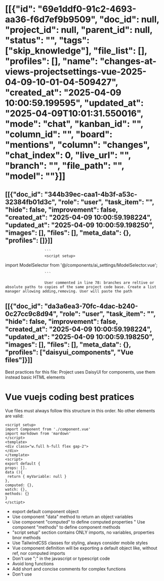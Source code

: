 # [[{"id": "69e1ddf0-91c2-4693-aa36-f6d7ef9b9509", "doc_id": null, "project_id": null, "parent_id": null, "status": "", "tags": ["skip_knowledge"], "file_list": [], "profiles": [], "name": "changes-at-views-projectsettings-vue-2025-04-09-10-01-04-509427", "created_at": "2025-04-09 10:00:59.199595", "updated_at": "2025-04-09T10:01:31.550016", "mode": "chat", "kanban_id": "", "column_id": "", "board": "mentions", "column": "changes", "chat_index": 0, "live_url": "", "branch": "", "file_path": "", "model": ""}]]
## [[{"doc_id": "344b39ec-caa1-4b3f-a53c-32384fb01d3c", "role": "user", "task_item": "", "hide": false, "improvement": false, "created_at": "2025-04-09 10:00:59.198224", "updated_at": "2025-04-09 10:00:59.198250", "images": [], "files": [], "meta_data": {}, "profiles": []}]]

                      ```
                      <script setup>
import ModelSelector from '@/components/ai_settings/ModelSelector.vue';
</script>

<template>
  <div class="flex flex-col gap-2 h-full">
    <div class="text-xl font-medium my-2 flex justify-between px-2">
      Settings
      <div class="grow"></div>
      <div class="flex gap-2 justify-end">
        <button type="button" @click="reloadSettings" class="btn btn-sm btn-outline btn-accent">Reload</button>
        <button type="submit" class="btn btn-sm btn-primary" @click="saveSettings">Save</button>
      </div>
    </div>

    <div class="grow px-2" v-if="settings">
      <div class="font-bold mb-2">Project</div>
      <div class="ml-4 flex flex-col gap-2">

        <div class="flex justify-between mb-2">
          <div class="label-text">Project Name</div>
          <div class="w-2/3">
            <input v-model="settings.project_name" type="text" class="input input-bordered w-full">
            <div class="text-xs">The display name of your project.</div>
          </div>
        </div>

        <div class="flex justify-between mb-2">
          <div class="label-text">Project Icon</div>
          <div class="w-2/3 flex gap-1 items-center">
            <input v-model="settings.project_icon" type="text" class="input input-bordered w-full">
            <img :src="settings.project_icon" alt="Project Icon" class="w-8 h-8 rounded-full">
          </div>
        </div>

        <div class="flex justify-between mb-2">
          <div class="label-text">Project Path</div>
          <div class="w-2/3">
            <input v-model="settings.project_path" type="text" class="input input-bordered w-full">
            <div class="text-xs">The exact directory path to access project files.</div>
          </div>
        </div>

        <div class="flex justify-between mb-2">
          <div class="label-text">Project Preview Url</div>
          <div class="w-2/3">
            <input v-model="settings.project_preview_url" type="text" class="input input-bordered w-full">
            <div class="text-xs">Project's preview url.</div>
          </div>
        </div>

        <div class="flex justify-between mb-2">
          <div class="label-text">Wiki Page</div>
          <div class="w-2/3">
            <input v-model="settings.project_wiki" type="text" class="input input-bordered w-full">
            <div class="text-xs">The link to the project's wiki for documentation.</div>
          </div>
        </div>

        <div class="flex justify-between mb-2">
          <div class="label-text">codx-junior Path</div>
          <div class="w-2/3">
            <input v-model="settings.codx_path" type="text" class="input input-bordered w-full">
            <div class="text-xs">The root directory where the project's code resides.</div>
          </div>
        </div>

        <div class="flex justify-between mb-2">
          <div class="label-text">Dependencies</div>
          <div class="w-2/3">
            <input v-model="settings.project_dependencies" type="text" class="input input-bordered w-full">
            <div class="text-xs">List of external libraries or modules required.</div>
          </div>
        </div>
      </div>

      <div class="font-bold mb-2">Branches</div>
      <div class="ml-4 flex flex-col gap-2">
        @codx-ok, please-wait...: branches are reltive or absolute paths to copies of the same project code base. Create a list manager allowing adding,removing. User will paste the path
      </div>

      <div class="font-bold mb-2">AI</div>

      <div class="ml-4 flex flex-col gap-2">
        <div class="flex justify-between mb-2">
          <div class="label-text">Wiki Model</div>
          <div class="w-2/3">
            <ModelSelector v-model="settings.wiki_model" />
          </div>
        </div>
        <div class="flex justify-between mb-2">
          <div class="label-text">Embeddings Model</div>
          <div class="w-2/3">
            <ModelSelector v-model="settings.embeddings_model" />
          </div>
        </div>
        <div class="flex justify-between mb-2">
          <div class="label-text">Knowledge Search</div>
          <div class="w-2/3">
            <ModelSelector v-model="settings.rag_model" />
          </div>
        </div>
        <div class="flex justify-between mb-2">
          <div class="label-text">Reasoning Model</div>
          <div class="w-2/3">
            <ModelSelector v-model="settings.llm_model" />
          </div>
        </div>
      </div>

      <div class="font-bold mb-2">Knowledge</div>
      <div class="ml-4 flex flex-col gap-1">
        <div class="flex justify-between mb-2">
          <div class="label-text">Use Knowledge</div>
          <div class="w-2/3">
            <input v-model="settings.use_knowledge" type="checkbox" class="toggle">
            <div class="text-xs">Enable/Disable context enhancement with project files.</div>
          </div>
        </div>
        <div class="flex justify-between mb-2">
          <div class="label-text">Watching</div>
          <div class="w-2/3">
            <input v-model="settings.watching" type="checkbox" class="toggle">
          </div>
        </div>
        <div>Context</div>
        <div class="text-xs rounded p-2">
          RAG engine search settings for context enhancement
          Scoring knowledge helps finding the best resources to enrich AI context
          <ul class="pl-4">
            <li><strong>RAG distance (0-1):</strong> Filters after reading from RAG engine</li>
            <li><strong>AI score (0-1):</strong> Post filter using AI to return a score based on how much value will add
              this document to the context</li>
          </ul>
        </div>
        <div class="flex justify-between mb-2">
          <div class="label-text">RAG Distance</div>
          <div class="w-2/3">
            <input v-model="settings.knowledge_context_rag_distance" type="text" class="input input-bordered w-full">
          </div>
        </div>
        <div class="flex justify-between mb-2">
          <div class="label-text">Cutoff Relevance Score</div>
          <div class="w-2/3">
            <input v-model="settings.knowledge_context_cutoff_relevance_score" type="text" class="input input-bordered w-full">
          </div>
        </div>
        <div class="flex justify-between mb-2">
          <div class="label-text">Document Count</div>
          <div class="w-2/3">
            <input v-model="settings.knowledge_search_document_count" type="text" class="input input-bordered w-full">
          </div>
        </div>
        <div class="flex justify-between mb-2">
          <div class="label-text">HNSW M</div>
          <div class="w-2/3">
            <input v-model="settings.knowledge_hnsw_M" type="text" class="input input-bordered w-full">
          </div>
        </div>

        <div class="divider"></div>

        <div class="flex justify-between mb-2">
          <div class="label-text">Query Subprojects</div>
          <div class="w-2/3">
            <input v-model="settings.knowledge_query_subprojects" type="checkbox" class="toggle">
          </div>
        </div>

        <div class="flex justify-between mb-2">
          <div class="label-text">Enrich Documents</div>
          <div class="w-2/3">
            <input v-model="settings.knowledge_enrich_documents" type="checkbox" class="toggle">
          </div>
        </div>
        <div class="flex justify-between mb-2">
          <div class="label-text">Extract Document Tags</div>
          <div class="w-2/3">
            <input v-model="settings.knowledge_extract_document_tags" type="checkbox" class="toggle">
          </div>
        </div>
        <div class="flex justify-between mb-2">
          <div class="label-text">External Folders</div>
          <div class="w-2/3">
            <input v-model="settings.knowledge_external_folders" type="text" class="input input-bordered w-full">
          </div>
        </div>

        <div class="flex justify-between mb-2">
          <div class="label-text">File Ignore</div>
          <div class="w-2/3">
            <input v-model="settings.knowledge_file_ignore" type="text" class="input input-bordered w-full">
          </div>
        </div>
        <div class="flex justify-between mb-2">
          <div class="label-text">Search Type</div>
          <div class="w-2/3">
            <input v-model="settings.knowledge_search_type" type="text" class="input input-bordered w-full">
          </div>
        </div>
      </div>

    </div>

    <div class="flex flex-col gap-2 bg-base-200 p-2">
      <div class="text-xl text-error">Danger zone</div>
      <button class="btn btn-error" @click="toggleConfirmDelete">
        <div class="flex gap-2" v-if="confirmDelete">
          Confirm delete? <span class="hover:underline">YES</span> / <span class="hover:underline" @click.stop="confirmDelete = false">NO</span>
        </div>
        <div v-else>
          Delete project
        </div>
      </button>
    </div>
  </div>
</template>

<script>
export default {
  data() {
    return {
      settings: null,
      confirmDelete: false
    }
  },
  mounted() {
    this.reloadSettings()
  },
  computed: {
    project() {
      return this.$project
    },
    models () {
      return this.$storex.api.globalSettings.ai_models
    }
  },
  watch: {
    project() {
      this.reloadSettings()
    }
  },
  methods: {
    async reloadSettings() {
      this.settings = { ...this.$projects.activeProject }
    },
    async saveSettings() {
      await this.$projects.saveSettings(this.settings)
      this.reloadSettings()
    },
    deleteProject() {
      if (this.confirmDelete) {
        this.$emit('delete')
      } else {
        this.confirmDelete = true
      }
    }
  }
}
</script>
                      ```
                      
                      User commented in line 78: branches are reltive or absolute paths to copies of the same project code base. Create a list manager allowing adding,removing. User will paste the path
                      
## [[{"doc_id": "da3a6ea3-70fc-4dac-b240-0c27cc9c8d94", "role": "user", "task_item": "", "hide": false, "improvement": false, "created_at": "2025-04-09 10:00:59.198224", "updated_at": "2025-04-09 10:00:59.198250", "images": [], "files": [], "meta_data": {}, "profiles": ["daisyui_components", "Vue files"]}]]
Best practices for this file:
                  Project uses DaisyUI for components, use them instead basic HTML elements
# Vue vuejs coding best pratices
Vue files must always follow this structure in this order.
No other elements are valid:
```example vue file
<script setup>
import Component from './component.vue'
import markdown from 'mardown'
</script>
<template>
<div class="w.full h-full flex gap-2">
</div>
</template>
<script>
export default {
props: [].
data (){
 return { myVariable: null }
},
computed: {},
watch: {},
methods: {}
}
</sctipt>
```
* export default component object
* Use component "data" method to return an object variables
* Use component "computed" to define computed properties
" Use component "methods" to define component methods 
* "script setup" section contains ONLY imports, no variables, properties bnor methods
* Use TailwindCSS classes for styling, always consider mobile styles
* Vue component definition will be exporting a default object like, without ref, nor computed imports
* Don't use ";" in the javascript or typescript code
* Avoid long functions
* Add short and concise comments for complex functions
* Don't use <style> elements, use TailWindCSS classes
                  
## [[{"doc_id": "fbeb362b-d03d-4d77-bc7c-249a5447b148", "role": "user", "task_item": "", "hide": false, "improvement": false, "created_at": "2025-04-09 10:00:59.198224", "updated_at": "2025-04-09 10:00:59.198250", "images": [], "files": [], "meta_data": {}, "profiles": []}]]

              Rewrite full file content replacing codx instructions with the minimum changes as possible.
              Return only the file content without any further decoration or comments.
              Do not surround response with '```' marks, just content:
              <script setup>
import ModelSelector from '@/components/ai_settings/ModelSelector.vue';
</script>

<template>
  <div class="flex flex-col gap-2 h-full">
    <div class="text-xl font-medium my-2 flex justify-between px-2">
      Settings
      <div class="grow"></div>
      <div class="flex gap-2 justify-end">
        <button type="button" @click="reloadSettings" class="btn btn-sm btn-outline btn-accent">Reload</button>
        <button type="submit" class="btn btn-sm btn-primary" @click="saveSettings">Save</button>
      </div>
    </div>

    <div class="grow px-2" v-if="settings">
      <div class="font-bold mb-2">Project</div>
      <div class="ml-4 flex flex-col gap-2">

        <div class="flex justify-between mb-2">
          <div class="label-text">Project Name</div>
          <div class="w-2/3">
            <input v-model="settings.project_name" type="text" class="input input-bordered w-full">
            <div class="text-xs">The display name of your project.</div>
          </div>
        </div>

        <div class="flex justify-between mb-2">
          <div class="label-text">Project Icon</div>
          <div class="w-2/3 flex gap-1 items-center">
            <input v-model="settings.project_icon" type="text" class="input input-bordered w-full">
            <img :src="settings.project_icon" alt="Project Icon" class="w-8 h-8 rounded-full">
          </div>
        </div>

        <div class="flex justify-between mb-2">
          <div class="label-text">Project Path</div>
          <div class="w-2/3">
            <input v-model="settings.project_path" type="text" class="input input-bordered w-full">
            <div class="text-xs">The exact directory path to access project files.</div>
          </div>
        </div>

        <div class="flex justify-between mb-2">
          <div class="label-text">Project Preview Url</div>
          <div class="w-2/3">
            <input v-model="settings.project_preview_url" type="text" class="input input-bordered w-full">
            <div class="text-xs">Project's preview url.</div>
          </div>
        </div>

        <div class="flex justify-between mb-2">
          <div class="label-text">Wiki Page</div>
          <div class="w-2/3">
            <input v-model="settings.project_wiki" type="text" class="input input-bordered w-full">
            <div class="text-xs">The link to the project's wiki for documentation.</div>
          </div>
        </div>

        <div class="flex justify-between mb-2">
          <div class="label-text">codx-junior Path</div>
          <div class="w-2/3">
            <input v-model="settings.codx_path" type="text" class="input input-bordered w-full">
            <div class="text-xs">The root directory where the project's code resides.</div>
          </div>
        </div>

        <div class="flex justify-between mb-2">
          <div class="label-text">Dependencies</div>
          <div class="w-2/3">
            <input v-model="settings.project_dependencies" type="text" class="input input-bordered w-full">
            <div class="text-xs">List of external libraries or modules required.</div>
          </div>
        </div>
      </div>

      <div class="font-bold mb-2">Branches</div>
      <div class="ml-4 flex flex-col gap-2">
        @codx-ok, please-wait...: branches are reltive or absolute paths to copies of the same project code base. Create a list manager allowing adding,removing. User will paste the path
      </div>

      <div class="font-bold mb-2">AI</div>

      <div class="ml-4 flex flex-col gap-2">
        <div class="flex justify-between mb-2">
          <div class="label-text">Wiki Model</div>
          <div class="w-2/3">
            <ModelSelector v-model="settings.wiki_model" />
          </div>
        </div>
        <div class="flex justify-between mb-2">
          <div class="label-text">Embeddings Model</div>
          <div class="w-2/3">
            <ModelSelector v-model="settings.embeddings_model" />
          </div>
        </div>
        <div class="flex justify-between mb-2">
          <div class="label-text">Knowledge Search</div>
          <div class="w-2/3">
            <ModelSelector v-model="settings.rag_model" />
          </div>
        </div>
        <div class="flex justify-between mb-2">
          <div class="label-text">Reasoning Model</div>
          <div class="w-2/3">
            <ModelSelector v-model="settings.llm_model" />
          </div>
        </div>
      </div>

      <div class="font-bold mb-2">Knowledge</div>
      <div class="ml-4 flex flex-col gap-1">
        <div class="flex justify-between mb-2">
          <div class="label-text">Use Knowledge</div>
          <div class="w-2/3">
            <input v-model="settings.use_knowledge" type="checkbox" class="toggle">
            <div class="text-xs">Enable/Disable context enhancement with project files.</div>
          </div>
        </div>
        <div class="flex justify-between mb-2">
          <div class="label-text">Watching</div>
          <div class="w-2/3">
            <input v-model="settings.watching" type="checkbox" class="toggle">
          </div>
        </div>
        <div>Context</div>
        <div class="text-xs rounded p-2">
          RAG engine search settings for context enhancement
          Scoring knowledge helps finding the best resources to enrich AI context
          <ul class="pl-4">
            <li><strong>RAG distance (0-1):</strong> Filters after reading from RAG engine</li>
            <li><strong>AI score (0-1):</strong> Post filter using AI to return a score based on how much value will add
              this document to the context</li>
          </ul>
        </div>
        <div class="flex justify-between mb-2">
          <div class="label-text">RAG Distance</div>
          <div class="w-2/3">
            <input v-model="settings.knowledge_context_rag_distance" type="text" class="input input-bordered w-full">
          </div>
        </div>
        <div class="flex justify-between mb-2">
          <div class="label-text">Cutoff Relevance Score</div>
          <div class="w-2/3">
            <input v-model="settings.knowledge_context_cutoff_relevance_score" type="text" class="input input-bordered w-full">
          </div>
        </div>
        <div class="flex justify-between mb-2">
          <div class="label-text">Document Count</div>
          <div class="w-2/3">
            <input v-model="settings.knowledge_search_document_count" type="text" class="input input-bordered w-full">
          </div>
        </div>
        <div class="flex justify-between mb-2">
          <div class="label-text">HNSW M</div>
          <div class="w-2/3">
            <input v-model="settings.knowledge_hnsw_M" type="text" class="input input-bordered w-full">
          </div>
        </div>

        <div class="divider"></div>

        <div class="flex justify-between mb-2">
          <div class="label-text">Query Subprojects</div>
          <div class="w-2/3">
            <input v-model="settings.knowledge_query_subprojects" type="checkbox" class="toggle">
          </div>
        </div>

        <div class="flex justify-between mb-2">
          <div class="label-text">Enrich Documents</div>
          <div class="w-2/3">
            <input v-model="settings.knowledge_enrich_documents" type="checkbox" class="toggle">
          </div>
        </div>
        <div class="flex justify-between mb-2">
          <div class="label-text">Extract Document Tags</div>
          <div class="w-2/3">
            <input v-model="settings.knowledge_extract_document_tags" type="checkbox" class="toggle">
          </div>
        </div>
        <div class="flex justify-between mb-2">
          <div class="label-text">External Folders</div>
          <div class="w-2/3">
            <input v-model="settings.knowledge_external_folders" type="text" class="input input-bordered w-full">
          </div>
        </div>

        <div class="flex justify-between mb-2">
          <div class="label-text">File Ignore</div>
          <div class="w-2/3">
            <input v-model="settings.knowledge_file_ignore" type="text" class="input input-bordered w-full">
          </div>
        </div>
        <div class="flex justify-between mb-2">
          <div class="label-text">Search Type</div>
          <div class="w-2/3">
            <input v-model="settings.knowledge_search_type" type="text" class="input input-bordered w-full">
          </div>
        </div>
      </div>

    </div>

    <div class="flex flex-col gap-2 bg-base-200 p-2">
      <div class="text-xl text-error">Danger zone</div>
      <button class="btn btn-error" @click="toggleConfirmDelete">
        <div class="flex gap-2" v-if="confirmDelete">
          Confirm delete? <span class="hover:underline">YES</span> / <span class="hover:underline" @click.stop="confirmDelete = false">NO</span>
        </div>
        <div v-else>
          Delete project
        </div>
      </button>
    </div>
  </div>
</template>

<script>
export default {
  data() {
    return {
      settings: null,
      confirmDelete: false
    }
  },
  mounted() {
    this.reloadSettings()
  },
  computed: {
    project() {
      return this.$project
    },
    models () {
      return this.$storex.api.globalSettings.ai_models
    }
  },
  watch: {
    project() {
      this.reloadSettings()
    }
  },
  methods: {
    async reloadSettings() {
      this.settings = { ...this.$projects.activeProject }
    },
    async saveSettings() {
      await this.$projects.saveSettings(this.settings)
      this.reloadSettings()
    },
    deleteProject() {
      if (this.confirmDelete) {
        this.$emit('delete')
      } else {
        this.confirmDelete = true
      }
    }
  }
}
</script>
              
## [[{"doc_id": "a5636831-6f3c-42b0-be3a-a9a55bd10306", "role": "assistant", "task_item": "", "hide": false, "improvement": false, "created_at": "2025-04-09 10:00:59.198224", "updated_at": "2025-04-09 10:00:59.198250", "images": [], "files": [], "meta_data": {"time_taken": 27.0399169921875, "first_chunk_time_taken": 7.038379669189453, "model": "gpt-4o"}, "profiles": []}]]
<script setup>
import ModelSelector from '@/components/ai_settings/ModelSelector.vue'
</script>

<template>
  <div class="flex flex-col gap-2 h-full">
    <div class="text-xl font-medium my-2 flex justify-between px-2">
      Settings
      <div class="grow"></div>
      <div class="flex gap-2 justify-end">
        <button type="button" @click="reloadSettings" class="btn btn-sm btn-outline btn-accent">Reload</button>
        <button type="submit" class="btn btn-sm btn-primary" @click="saveSettings">Save</button>
      </div>
    </div>

    <div class="grow px-2" v-if="settings">
      <div class="font-bold mb-2">Project</div>
      <div class="ml-4 flex flex-col gap-2">

        <div class="flex justify-between mb-2">
          <div class="label-text">Project Name</div>
          <div class="w-2/3">
            <input v-model="settings.project_name" type="text" class="input input-bordered w-full">
            <div class="text-xs">The display name of your project.</div>
          </div>
        </div>

        <div class="flex justify-between mb-2">
          <div class="label-text">Project Icon</div>
          <div class="w-2/3 flex gap-1 items-center">
            <input v-model="settings.project_icon" type="text" class="input input-bordered w-full">
            <img :src="settings.project_icon" alt="Project Icon" class="w-8 h-8 rounded-full">
          </div>
        </div>

        <div class="flex justify-between mb-2">
          <div class="label-text">Project Path</div>
          <div class="w-2/3">
            <input v-model="settings.project_path" type="text" class="input input-bordered w-full">
            <div class="text-xs">The exact directory path to access project files.</div>
          </div>
        </div>

        <div class="flex justify-between mb-2">
          <div class="label-text">Project Preview Url</div>
          <div class="w-2/3">
            <input v-model="settings.project_preview_url" type="text" class="input input-bordered w-full">
            <div class="text-xs">Project's preview url.</div>
          </div>
        </div>

        <div class="flex justify-between mb-2">
          <div class="label-text">Wiki Page</div>
          <div class="w-2/3">
            <input v-model="settings.project_wiki" type="text" class="input input-bordered w-full">
            <div class="text-xs">The link to the project's wiki for documentation.</div>
          </div>
        </div>

        <div class="flex justify-between mb-2">
          <div class="label-text">codx-junior Path</div>
          <div class="w-2/3">
            <input v-model="settings.codx_path" type="text" class="input input-bordered w-full">
            <div class="text-xs">The root directory where the project's code resides.</div>
          </div>
        </div>

        <div class="flex justify-between mb-2">
          <div class="label-text">Dependencies</div>
          <div class="w-2/3">
            <input v-model="settings.project_dependencies" type="text" class="input input-bordered w-full">
            <div class="text-xs">List of external libraries or modules required.</div>
          </div>
        </div>
      </div>

      <div class="font-bold mb-2">Branches</div>
      <div class="ml-4 flex flex-col gap-2">
      </div>

      <div class="font-bold mb-2">AI</div>

      <div class="ml-4 flex flex-col gap-2">
        <div class="flex justify-between mb-2">
          <div class="label-text">Wiki Model</div>
          <div class="w-2/3">
            <ModelSelector v-model="settings.wiki_model" />
          </div>
        </div>
        <div class="flex justify-between mb-2">
          <div class="label-text">Embeddings Model</div>
          <div class="w-2/3">
            <ModelSelector v-model="settings.embeddings_model" />
          </div>
        </div>
        <div class="flex justify-between mb-2">
          <div class="label-text">Knowledge Search</div>
          <div class="w-2/3">
            <ModelSelector v-model="settings.rag_model" />
          </div>
        </div>
        <div class="flex justify-between mb-2">
          <div class="label-text">Reasoning Model</div>
          <div class="w-2/3">
            <ModelSelector v-model="settings.llm_model" />
          </div>
        </div>
      </div>

      <div class="font-bold mb-2">Knowledge</div>
      <div class="ml-4 flex flex-col gap-1">
        <div class="flex justify-between mb-2">
          <div class="label-text">Use Knowledge</div>
          <div class="w-2/3">
            <input v-model="settings.use_knowledge" type="checkbox" class="toggle">
            <div class="text-xs">Enable/Disable context enhancement with project files.</div>
          </div>
        </div>
        <div class="flex justify-between mb-2">
          <div class="label-text">Watching</div>
          <div class="w-2/3">
            <input v-model="settings.watching" type="checkbox" class="toggle">
          </div>
        </div>
        <div>Context</div>
        <div class="text-xs rounded p-2">
          RAG engine search settings for context enhancement
          Scoring knowledge helps finding the best resources to enrich AI context
          <ul class="pl-4">
            <li><strong>RAG distance (0-1):</strong> Filters after reading from RAG engine</li>
            <li><strong>AI score (0-1):</strong> Post filter using AI to return a score based on how much value will add
              this document to the context</li>
          </ul>
        </div>
        <div class="flex justify-between mb-2">
          <div class="label-text">RAG Distance</div>
          <div class="w-2/3">
            <input v-model="settings.knowledge_context_rag_distance" type="text" class="input input-bordered w-full">
          </div>
        </div>
        <div class="flex justify-between mb-2">
          <div class="label-text">Cutoff Relevance Score</div>
          <div class="w-2/3">
            <input v-model="settings.knowledge_context_cutoff_relevance_score" type="text" class="input input-bordered w-full">
          </div>
        </div>
        <div class="flex justify-between mb-2">
          <div class="label-text">Document Count</div>
          <div class="w-2/3">
            <input v-model="settings.knowledge_search_document_count" type="text" class="input input-bordered w-full">
          </div>
        </div>
        <div class="flex justify-between mb-2">
          <div class="label-text">HNSW M</div>
          <div class="w-2/3">
            <input v-model="settings.knowledge_hnsw_M" type="text" class="input input-bordered w-full">
          </div>
        </div>

        <div class="divider"></div>

        <div class="flex justify-between mb-2">
          <div class="label-text">Query Subprojects</div>
          <div class="w-2/3">
            <input v-model="settings.knowledge_query_subprojects" type="checkbox" class="toggle">
          </div>
        </div>

        <div class="flex justify-between mb-2">
          <div class="label-text">Enrich Documents</div>
          <div class="w-2/3">
            <input v-model="settings.knowledge_enrich_documents" type="checkbox" class="toggle">
          </div>
        </div>
        <div class="flex justify-between mb-2">
          <div class="label-text">Extract Document Tags</div>
          <div class="w-2/3">
            <input v-model="settings.knowledge_extract_document_tags" type="checkbox" class="toggle">
          </div>
        </div>
        <div class="flex justify-between mb-2">
          <div class="label-text">External Folders</div>
          <div class="w-2/3">
            <input v-model="settings.knowledge_external_folders" type="text" class="input input-bordered w-full">
          </div>
        </div>

        <div class="flex justify-between mb-2">
          <div class="label-text">File Ignore</div>
          <div class="w-2/3">
            <input v-model="settings.knowledge_file_ignore" type="text" class="input input-bordered w-full">
          </div>
        </div>
        <div class="flex justify-between mb-2">
          <div class="label-text">Search Type</div>
          <div class="w-2/3">
            <input v-model="settings.knowledge_search_type" type="text" class="input input-bordered w-full">
          </div>
        </div>
      </div>

    </div>

    <div class="flex flex-col gap-2 bg-base-200 p-2">
      <div class="text-xl text-error">Danger zone</div>
      <button class="btn btn-error" @click="toggleConfirmDelete">
        <div class="flex gap-2" v-if="confirmDelete">
          Confirm delete? <span class="hover:underline">YES</span> / <span class="hover:underline" @click.stop="confirmDelete = false">NO</span>
        </div>
        <div v-else>
          Delete project
        </div>
      </button>
    </div>
  </div>
</template>

<script>
export default {
  data() {
    return {
      settings: null,
      confirmDelete: false
    }
  },
  mounted() {
    this.reloadSettings()
  },
  computed: {
    project() {
      return this.$project
    },
    models () {
      return this.$storex.api.globalSettings.ai_models
    }
  },
  watch: {
    project() {
      this.reloadSettings()
    }
  },
  methods: {
    async reloadSettings() {
      this.settings = { ...this.$projects.activeProject }
    },
    async saveSettings() {
      await this.$projects.saveSettings(this.settings)
      this.reloadSettings()
    },
    deleteProject() {
      if (this.confirmDelete) {
        this.$emit('delete')
      } else {
        this.confirmDelete = true
      }
    }
  }
}
</script>